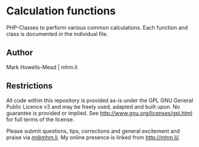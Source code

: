 Calculation functions
=====================

PHP-Classes to perform various common calculations. Each function
and class is documented in the individual file.

Author
-----
Mark Howells-Mead | mhm.li

Restrictions
------------
All code within this repository is provided as-is under the GPL GNU General Public Licence v3 and may be freely used, adapted and built upon. No guarantee is provided or implied. See http://www.gnu.org/licenses/gpl.html for full terms of the license.

Please submit questions, tips, corrections and general excitement and praise via m@mhm.li. My online presence is linked from http://mhm.li/.